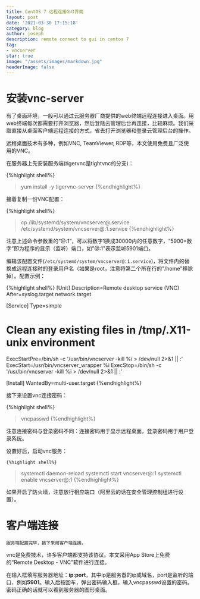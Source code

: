 ```yaml
---
title: CentOS 7 远程连接GUI界面
layout: post
date: '2021-03-30 17:15:18'
category: blog
author: joseph
description: remote connect to gui in centos 7
tag:
- vncserver
star: true
image: "/assets/images/markdown.jpg"
headerImage: false
---
```


# 安装vnc-server
有了桌面环境，一般可以通过云服务器厂商提供的web终端远程连接进入桌面。用web终端每次都需要打开浏览器，然后登陆云管理后台再连接，比较麻烦。我们采取直接从桌面客户端远程连接的方式，省去打开浏览器和登录云管理后台的操作。

远程桌面技术有多种，例如VNC, TeamViewer, RDP等，本文使用免费且广泛使用的VNC。

在服务器上先安装服务端(tigervnc是tightvnc的分支)：

{%highlight shell%}
> yum install -y tigervnc-server
{%endhighlight%}

接着复制一份VNC配置：

{%highlight shell%}
> cp /lib/systemd/system/vncserver@.service /etc/systemd/system/vncserver@:1.service
{%endhighlight%}

注意上述命令参数重的“@:1”，可以将数字1换成30000内的任意数字，“5900+数字”即为程序的显示（监听）端口，如"@:1"表示监听5901端口。

编辑该配置文件(`/etc/systemd/system/vncserver@:1.service`)，将文件内的<USER>替换成远程连接时的登录用户名（如果是root，注意将第二个<USER>所在行的"/home"移除掉）。配置示例：
	
{%highlight shell%}
[Unit]
Description=Remote desktop service (VNC)
After=syslog.target network.target

[Service]
Type=simple

# Clean any existing files in /tmp/.X11-unix environment
ExecStartPre=/bin/sh -c '/usr/bin/vncserver -kill %i > /dev/null 2>&1 || :'
ExecStart=/usr/bin/vncserver_wrapper <USER> %i
ExecStop=/bin/sh -c '/usr/bin/vncserver -kill %i > /dev/null 2>&1 || :'

[Install]
WantedBy=multi-user.target
{%endhighlight%}
	
接下来设置vnc连接密码：
	
{%highlight shell%}
> vncpasswd
{%endhighlight%}
	
注意连接密码与登录密码不同：连接密码用于显示远程桌面，登录密码用于用户登录系统。

设置好后，启动vnc服务：

	{%highlight shell%}
> systemctl daemon-reload
> systemctl start vncserver@:1
> systemctl enable vncserver@:1
	{%endhighlight%}

如果开启了防火墙，注意放行相应端口（阿里云的话在安全管理控制组进行设置）。

	
# 客户端连接

	服务端配置完毕，接下来用客户端连接。

vnc是免费技术，许多客户端都支持该协议。本文采用App Store上免费的“Remote Desktop - VNC”软件进行连接。

在输入框填写服务器地址：**ip:port**，其中ip是服务器的ip或域名，port是监听的端口，例如**5901**。输入后按回车，弹出密码输入框，输入vncpasswd设置的密码。密码正确的话就可以看到服务器的图形桌面。
